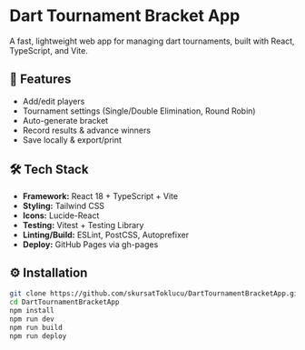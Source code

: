 # Dart Tournament Bracket App

A fast, lightweight web app for managing dart tournaments, built with React, TypeScript, and Vite.

## 🚀 Features
- Add/edit players  
- Tournament settings (Single/Double Elimination, Round Robin)  
- Auto-generate bracket  
- Record results & advance winners  
- Save locally & export/print

## 🛠 Tech Stack
- **Framework:** React 18 + TypeScript + Vite  
- **Styling:** Tailwind CSS  
- **Icons:** Lucide-React  
- **Testing:** Vitest + Testing Library  
- **Linting/Build:** ESLint, PostCSS, Autoprefixer  
- **Deploy:** GitHub Pages via gh-pages

## ⚙️ Installation
```bash
git clone https://github.com/skursatToklucu/DartTournamentBracketApp.git
cd DartTournamentBracketApp
npm install
npm run dev
npm run build
npm run deploy
